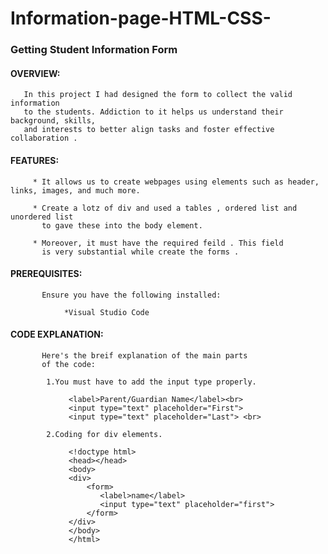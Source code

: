 # Information-page-HTML-CSS-
###  Getting Student Information Form

####  OVERVIEW:
       In this project I had designed the form to collect the valid information
       to the students. Addiction to it helps us understand their background, skills,
       and interests to better align tasks and foster effective collaboration .

####  FEATURES:
         * It allows us to create webpages using elements such as header, links, images, and much more.
         
         * Create a lotz of div and used a tables , ordered list and unordered list 
           to gave these into the body element.

         * Moreover, it must have the required feild . This field
           is very substantial while create the forms . 

 #### PREREQUISITES:
           Ensure you have the following installed:

                *Visual Studio Code

 #### CODE EXPLANATION:
           Here's the breif explanation of the main parts
           of the code:
           
            1.You must have to add the input type properly.
            
                 <label>Parent/Guardian Name</label><br>
                 <input type="text" placeholder="First">
                 <input type="text" placeholder="Last"> <br>

            2.Coding for div elements.

                 <!doctype html>
                 <head></head>
                 <body>
                 <div>
                     <form>
                        <label>name</label>
                        <input type="text" placeholder="first">
                     </form>    
                 </div>   
                 </body>
                 </html>

   
              

               
